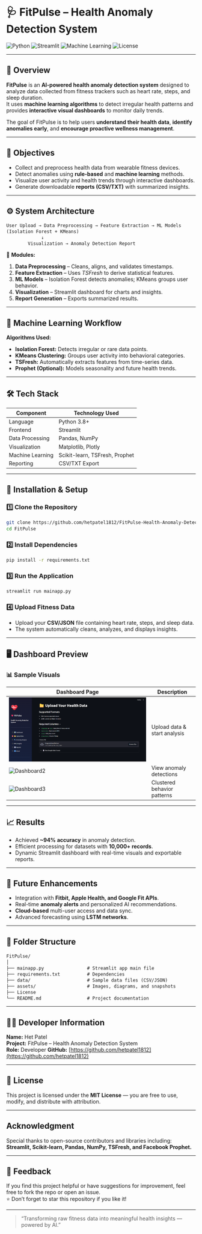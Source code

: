 # 🩺 FitPulse – Health Anomaly Detection System

![Python](https://img.shields.io/badge/Python-3.8%2B-blue)
![Streamlit](https://img.shields.io/badge/Framework-Streamlit-brightgreen)
![Machine Learning](https://img.shields.io/badge/AI-Anomaly%20Detection-orange)
![License](https://img.shields.io/badge/License-MIT-lightgrey)

---

## 📘 Overview

**FitPulse** is an **AI-powered health anomaly detection system** designed to analyze data collected from fitness trackers such as heart rate, steps, and sleep duration.  
It uses **machine learning algorithms** to detect irregular health patterns and provides **interactive visual dashboards** to monitor daily trends.

The goal of FitPulse is to help users **understand their health data**, **identify anomalies early**, and **encourage proactive wellness management**.

---

## 🎯 Objectives

- Collect and preprocess health data from wearable fitness devices.  
- Detect anomalies using **rule-based** and **machine learning** methods.  
- Visualize user activity and health trends through interactive dashboards.  
- Generate downloadable **reports (CSV/TXT)** with summarized insights.  

---

## ⚙️ System Architecture

```
User Upload → Data Preprocessing → Feature Extraction → ML Models (Isolation Forest + KMeans)
             ↓
        Visualization → Anomaly Detection Report
```

🧩 **Modules:**
1. **Data Preprocessing** – Cleans, aligns, and validates timestamps.  
2. **Feature Extraction** – Uses *TSFresh* to derive statistical features.  
3. **ML Models** – Isolation Forest detects anomalies; KMeans groups user behavior.  
4. **Visualization** – Streamlit dashboard for charts and insights.  
5. **Report Generation** – Exports summarized results.

---

## 🧠 Machine Learning Workflow

**Algorithms Used:**
- **Isolation Forest:** Detects irregular or rare data points.  
- **KMeans Clustering:** Groups user activity into behavioral categories.  
- **TSFresh:** Automatically extracts features from time-series data.  
- **Prophet (Optional):** Models seasonality and future health trends.

---

## 🛠️ Tech Stack

| Component | Technology Used |
|------------|----------------|
| Language | Python 3.8+ |
| Frontend | Streamlit |
| Data Processing | Pandas, NumPy |
| Visualization | Matplotlib, Plotly |
| Machine Learning | Scikit-learn, TSFresh, Prophet |
| Reporting | CSV/TXT Export |

---

## 🚀 Installation & Setup

### 1️⃣ Clone the Repository
```bash
git clone https://github.com/hetpatel1812/FitPulse-Health-Anomaly-Detection.git
cd FitPulse
```

### 2️⃣ Install Dependencies
```bash
pip install -r requirements.txt
```

### 3️⃣ Run the Application
```bash
streamlit run mainapp.py
```

### 4️⃣ Upload Fitness Data
- Upload your **CSV/JSON** file containing heart rate, steps, and sleep data.  
- The system automatically cleans, analyzes, and displays insights.

---

## 🖥️ Dashboard Preview

### 📊 Sample Visuals
| Dashboard Page | Description |
|----------------|-------------|
| ![Dashboard1](https://github.com/hetpatel1812/FitPulse-Health-Anomaly-Detection/blob/main/Fitpulse/assets/Upload%20data%20%26%20start%20analysis.png) | Upload data & start analysis |
| ![Dashboard2](https://via.placeholder.com/300x180.png?text=Anomaly+Detection) | View anomaly detections |
| ![Dashboard3](https://via.placeholder.com/300x180.png?text=Clusters+Visualization) | Clustered behavior patterns |

---

## 📈 Results

- Achieved **~94% accuracy** in anomaly detection.  
- Efficient processing for datasets with **10,000+ records**.  
- Dynamic Streamlit dashboard with real-time visuals and exportable reports.

---

## 🔮 Future Enhancements

- Integration with **Fitbit, Apple Health, and Google Fit APIs**.  
- Real-time **anomaly alerts** and personalized AI recommendations.  
- **Cloud-based** multi-user access and data sync.  
- Advanced forecasting using **LSTM networks**.

---

## 🧩 Folder Structure

```
FitPulse/
│
├── mainapp.py                # Streamlit app main file
├── requirements.txt          # Dependencies
├── data/                     # Sample data files (CSV/JSON)
├── assets/                   # Images, diagrams, and snapshots
├── License
└── README.md                 # Project documentation
```

---

## 👨‍💻 Developer Information

**Name:** Het Patel  
**Project:** FitPulse – Health Anomaly Detection System  
**Role:** Developer 
**GitHub:** [https://github.com/hetpatel1812](https://github.com/hetpatel1812)  

---

## 📜 License

This project is licensed under the **MIT License** — you are free to use, modify, and distribute with attribution.

---

## Acknowledgment

Special thanks to open-source contributors and libraries including:  
**Streamlit, Scikit-learn, Pandas, NumPy, TSFresh, and Facebook Prophet.**

---

## 💬 Feedback

If you find this project helpful or have suggestions for improvement, feel free to fork the repo or open an issue.  
⭐ Don’t forget to star this repository if you like it!

---

> “Transforming raw fitness data into meaningful health insights — powered by AI.”

